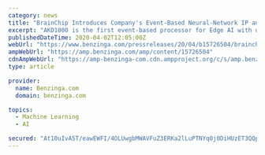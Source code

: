 ```yaml
---
category: news
title: "BrainChip Introduces Company's Event-Based Neural-Network IP and NSoC Device at Linley Processor Virtual Conference"
excerpt: "AKD1000 is the first event-based processor for Edge AI with ultra-low power consumption and continuous learning BrainChip Holdings Ltd. (ASX: BRN), a leading provider of"
publishedDateTime: 2020-04-02T12:05:00Z
webUrl: "https://www.benzinga.com/pressreleases/20/04/b15726504/brainchip-introduces-companys-event-based-neural-network-ip-and-nsoc-device-at-linley-processor-vi"
ampWebUrl: "https://amp.benzinga.com/amp/content/15726504"
cdnAmpWebUrl: "https://amp-benzinga-com.cdn.ampproject.org/c/s/amp.benzinga.com/amp/content/15726504"
type: article

provider:
  name: Benzinga.com
  domain: benzinga.com

topics:
  - Machine Learning
  - AI

secured: "At10uIvA5T/eawEWFI/4OLUwgbMWAVFuZ3ERKa2lLuPTNYq0j0DiHUzET3QQplQF+lJ6UsKX0dT2RdgMmyFXY6Dk4Pt7EnJKruq0VmUYeVn4NvyidhG9pHn5H6m4gwU7u/peQB8yRNO5AyFr4D+DM76S1RWystZtCUG6JyL+6MIm3FYE3qRReiltQWkmo9H9fByUSuxTf134A/+A79ccqYqev9KApxV/mxxwzWY/3WW6BABzxHdlou/+QzpubBDpOcg9sQEjQgct30FQ2YgljamL9HHRNy+tptdMeF4RX4wg0SnLci2paQrqJD6Tnv/c;qbIQJh0N1iXm2AWIxnZIrA=="
---
```


